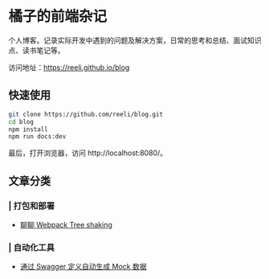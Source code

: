 # 橘子的前端杂记

个人博客。记录实际开发中遇到的问题及解决方案，日常的思考和总结、面试知识点、读书笔记等。

访问地址：https://reeli.github.io/blog

## 快速使用

```bash
git clone https://github.com/reeli/blog.git
cd blog
npm install
npm run docs:dev
```

最后，打开浏览器，访问 http://localhost:8080/。 

## 文章分类

### | 打包和部署

- [聊聊 Webpack Tree shaking](https://github.com/reeli/blog/blob/master/docs/blog/webpack-tree-shaking.md)

### | 自动化工具

- [通过 Swagger 定义自动生成 Mock 数据](https://github.com/reeli/blog/blob/master/docs/blog/swagger-to-mocks.md)
